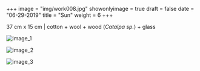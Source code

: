 +++
image = "img/work008.jpg"
showonlyimage = true
draft = false
date = "06-29-2019"
title = "Sun"
weight = 6
+++

37 cm x 15 cm | cotton + wool + wood (_Catalpa sp._) + glass

![image_1][1]

![image_2][2]

![image_3][3]

[1]: /img/work_8/image_1.jpg
[2]: /img/work_8/image_2.jpg
[3]: /img/work_8/image_3.jpg
